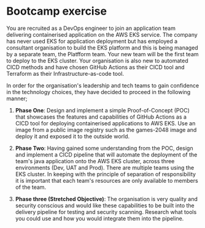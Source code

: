 # Bootcamp exercise

You are recruited as a DevOps engineer to join an application team delivering containerised application on the AWS EKS service. The company has never used EKS for application deployment but has employed a consultant organisation to build the EKS platform and this is being managed by a separate team, the Platfform team. Your new team will be the first team to deploy to the EKS cluster. Your organisation is also new to automated CICD
methods and have chosen GitHub Actions as their CICD tool and Terraform as their Infrastructure-as-code tool.

In order for the organisation's leadership and tech teams to gain confidence in the technology choices, they have decided to 
proceed in the following manner;

1) <b>Phase One</b>: Design and implement a simple Proof-of-Concept (POC) that showcases the features and capabilities of GitHub Actions as a CICD tool for deploying containerised applications to AWS EKS. Use an image from a public image registry such as the games-2048 image and deploy it and exposed it to the outside world.

2) <b>Phase Two</b>: Having gained some understanding from the POC, design and implement a CICD pipeline that will automate the deployment of the team's java application onto the AWS EKS cluster, across three environments (Dev, UAT and Prod). There are multiple teams using the EKS cluster. In keeping with the principle of separation of responsibility it is important that each team's resources are only available to members of the team.

3) <b>Phase three (Stretched Objective)</b>: The organisation is very quality and security conscious and would like these capabilities to be built into the delivery pipeline for testing and security scanning. Research what tools you could use and how you would integrate them into the pipeline.

